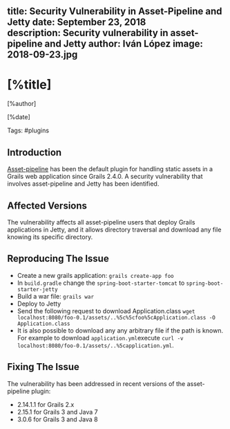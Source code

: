 title: Security Vulnerability in Asset-Pipeline and Jetty
date: September 23, 2018  
description: Security vulnerability in asset-pipeline and Jetty
author: Iván López
image: 2018-09-23.jpg    
---

# [%title]

[%author]

[%date] 

Tags: #plugins

## Introduction

[Asset-pipeline](https://grails.org/plugin/asset-pipeline) has been the default plugin for handling static assets in a Grails web application since Grails 2.4.0\. A security vulnerability that involves asset-pipeline and Jetty has been identified.

## Affected Versions

The vulnerability affects all asset-pipeline users that deploy Grails applications in Jetty, and it allows directory traversal and download any file knowing its specific directory.

## Reproducing The Issue

*   Create a new grails application: `grails create-app foo`
*   In `build.gradle` change the `spring-boot-starter-tomcat` to `spring-boot-starter-jetty`
*   Build a war file: `grails war`
*   Deploy to Jetty
*   Send the following request to download Application.class `wget localhost:8080/foo-0.1/assets/..%5c%5cfoo%5cApplication.class -O Application.class`
*   It is also possible to download any any arbitrary file if the path is known. For example to download `application.yml`execute `curl -v localhost:8080/foo-0.1/assets/..%5capplication.yml`.

## Fixing The Issue

The vulnerability has been addressed in recent versions of the asset-pipeline plugin:

*   2.14.1.1 for Grails 2.x
*   2.15.1 for Grails 3 and Java 7
*   3.0.6 for Grails 3 and Java 8